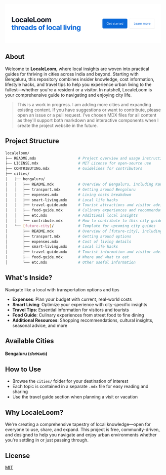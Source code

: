 <div align="left">
<img src="assets/localeloom.svg" height= "auto" width="auto" />
<br />
</div>

## About

Welcome to **LocaleLoom**, where local insights are woven into practical guides for thriving in cities across India and beyond. Starting with Bengaluru, this repository combines insider knowledge, cost information, lifestyle hacks, and travel tips to help you experience urban living to the fullest—whether you're a resident or a visitor. In nutshell, LocaleLoom is your comprehensive guide to navigating and enjoying city life.

> This is a work in progress. I am adding more cities and expanding existing content. If you have suggestions or want to contribute, please open an issue or a pull request. I've chosen MDX files for all content as they'll support both markdown and interactive components when I create the project website in the future.

## Project Structure

```bash
localeloom/
├── README.mdx                   # Project overview and usage instructions
├── LICENSE.mdx                  # MIT License for open-source use
├── CONTRIBUTING.mdx             # Guidelines for contributors
├── cities/
│   ├── bengaluru/
│   │   ├── README.mdx           # Overview of Bengaluru, including Kannada basics
│   │   ├── transport.mdx        # Getting around Bengaluru
│   │   ├── expenses.mdx         # Living costs breakdown
│   │   ├── smart-living.mdx     # Local life hacks
│   │   ├── travel-guide.mdx     # Tourist attractions and visitor advice
│   │   ├── food-guide.mdx       # Culinary experiences and recommendations
│   │   ├── etc.mdx              # Additional local insights
│   │   └── contribute.mdx       # How to contribute to this city guide
│   └── [future-city]/           # Template for upcoming city guides
│       ├── README.mdx           # Overview of [future-city], including local language
│       ├── transport.mdx        # Getting around options
│       ├── expenses.mdx         # Cost of living details
│       ├── smart-living.mdx     # Local life hacks
│       ├── travel-guide.mdx     # Tourist information and visitor advice
│       ├── food-guide.mdx       # Where and what to eat
│       └── etc.mdx              # Other useful information
```

## What's Inside?

Navigate like a local with transportation options and tips

- **Expenses**: Plan your budget with current, real-world costs
- **Smart Living**: Optimize your experience with city-specific insights
- **Travel Tips**: Essential information for visitors and tourists
- **Food Guide**: Culinary experiences from street food to fine dining
- **Additional Resources**: Shopping recommendations, cultural insights, seasonal advice, and more

## Available Cities

#### Bengaluru (ಬೆಂಗಳೂರು)

## How to Use

- Browse the `cities/` folder for your destination of interest
- Each topic is contained in a separate `.mdx` file for easy reading and sharing
- Use the travel guide section when planning a visit or vacation

## Why LocaleLoom?

We're creating a comprehensive tapestry of local knowledge—open for everyone to use, share, and expand. This project is free, community-driven, and designed to help you navigate and enjoy urban environments whether you're settling in or just passing through.

## License

[MIT](https://github.com/iamrajiv/LocaleLoom/blob/main/LICENSE)
